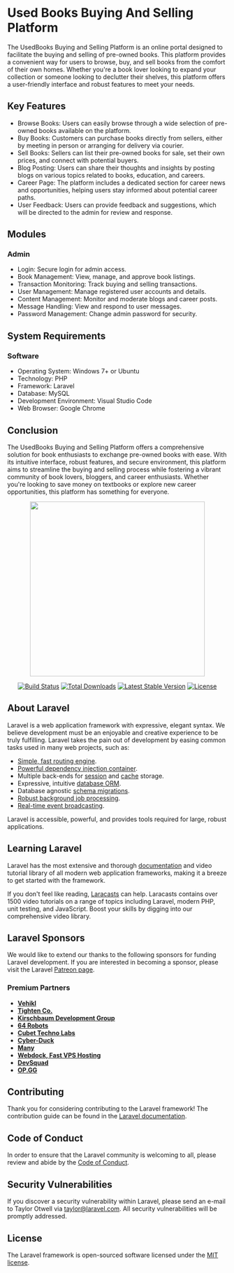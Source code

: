 
<h1>Used Books Buying And Selling Platform</h1>
<p>The UsedBooks Buying and Selling Platform is an online portal designed to facilitate the buying and selling of pre-owned books. This platform provides a convenient way for users to browse, buy, and sell books from the comfort of their own homes. Whether you're a book lover looking to expand your collection or someone looking to declutter their shelves, this platform offers a user-friendly interface and robust features to meet your needs.</p>

<h2>Key Features</h2>
<ul>
    <li>Browse Books: Users can easily browse through a wide selection of pre-owned books available on the platform.</li>
    <li>Buy Books: Customers can purchase books directly from sellers, either by meeting in person or arranging for delivery via courier.</li>
    <li>Sell Books: Sellers can list their pre-owned books for sale, set their own prices, and connect with potential buyers.</li>
    <li>Blog Posting: Users can share their thoughts and insights by posting blogs on various topics related to books, education, and careers.</li>
    <li>Career Page: The platform includes a dedicated section for career news and opportunities, helping users stay informed about potential career paths.</li>
    <li>User Feedback: Users can provide feedback and suggestions, which will be directed to the admin for review and response.</li>
</ul>

<h2>Modules</h2>
<h3>Admin</h3>
<ul>
    <li>Login: Secure login for admin access.</li>
    <li>Book Management: View, manage, and approve book listings.</li>
    <li>Transaction Monitoring: Track buying and selling transactions.</li>
    <li>User Management: Manage registered user accounts and details.</li>
    <li>Content Management: Monitor and moderate blogs and career posts.</li>
    <li>Message Handling: View and respond to user messages.</li>
    <li>Password Management: Change admin password for security.</li>
</ul>

<!-- Repeat similar structure for User -->

<h2>System Requirements</h2>
<h3>Software</h3>
<ul>
    <li>Operating System: Windows 7+ or Ubuntu</li>
    <li>Technology: PHP</li>
    <li>Framework: Laravel</li>
    <li>Database: MySQL</li>
    <li>Development Environment: Visual Studio Code</li>
    <li>Web Browser: Google Chrome</li>
</ul>

<!-- Repeat similar structure for Hardware and Technology Specifications -->

<h2>Conclusion</h2>
<p>The UsedBooks Buying and Selling Platform offers a comprehensive solution for book enthusiasts to exchange pre-owned books with ease. With its intuitive interface, robust features, and secure environment, this platform aims to streamline the buying and selling process while fostering a vibrant community of book lovers, bloggers, and career enthusiasts. Whether you're looking to save money on textbooks or explore new career opportunities, this platform has something for everyone.</p>

</body>
</html>

<p align="center"><a href="https://laravel.com" target="_blank"><img src="https://raw.githubusercontent.com/laravel/art/master/logo-lockup/5%20SVG/2%20CMYK/1%20Full%20Color/laravel-logolockup-cmyk-red.svg" width="400"></a></p>

<p align="center">
<a href="https://travis-ci.org/laravel/framework"><img src="https://travis-ci.org/laravel/framework.svg" alt="Build Status"></a>
<a href="https://packagist.org/packages/laravel/framework"><img src="https://poser.pugx.org/laravel/framework/d/total.svg" alt="Total Downloads"></a>
<a href="https://packagist.org/packages/laravel/framework"><img src="https://poser.pugx.org/laravel/framework/v/stable.svg" alt="Latest Stable Version"></a>
<a href="https://packagist.org/packages/laravel/framework"><img src="https://poser.pugx.org/laravel/framework/license.svg" alt="License"></a>
</p>

## About Laravel

Laravel is a web application framework with expressive, elegant syntax. We believe development must be an enjoyable and creative experience to be truly fulfilling. Laravel takes the pain out of development by easing common tasks used in many web projects, such as:

- [Simple, fast routing engine](https://laravel.com/docs/routing).
- [Powerful dependency injection container](https://laravel.com/docs/container).
- Multiple back-ends for [session](https://laravel.com/docs/session) and [cache](https://laravel.com/docs/cache) storage.
- Expressive, intuitive [database ORM](https://laravel.com/docs/eloquent).
- Database agnostic [schema migrations](https://laravel.com/docs/migrations).
- [Robust background job processing](https://laravel.com/docs/queues).
- [Real-time event broadcasting](https://laravel.com/docs/broadcasting).

Laravel is accessible, powerful, and provides tools required for large, robust applications.

## Learning Laravel

Laravel has the most extensive and thorough [documentation](https://laravel.com/docs) and video tutorial library of all modern web application frameworks, making it a breeze to get started with the framework.

If you don't feel like reading, [Laracasts](https://laracasts.com) can help. Laracasts contains over 1500 video tutorials on a range of topics including Laravel, modern PHP, unit testing, and JavaScript. Boost your skills by digging into our comprehensive video library.

## Laravel Sponsors

We would like to extend our thanks to the following sponsors for funding Laravel development. If you are interested in becoming a sponsor, please visit the Laravel [Patreon page](https://patreon.com/taylorotwell).

### Premium Partners

- **[Vehikl](https://vehikl.com/)**
- **[Tighten Co.](https://tighten.co)**
- **[Kirschbaum Development Group](https://kirschbaumdevelopment.com)**
- **[64 Robots](https://64robots.com)**
- **[Cubet Techno Labs](https://cubettech.com)**
- **[Cyber-Duck](https://cyber-duck.co.uk)**
- **[Many](https://www.many.co.uk)**
- **[Webdock, Fast VPS Hosting](https://www.webdock.io/en)**
- **[DevSquad](https://devsquad.com)**
- **[OP.GG](https://op.gg)**

## Contributing

Thank you for considering contributing to the Laravel framework! The contribution guide can be found in the [Laravel documentation](https://laravel.com/docs/contributions).

## Code of Conduct

In order to ensure that the Laravel community is welcoming to all, please review and abide by the [Code of Conduct](https://laravel.com/docs/contributions#code-of-conduct).

## Security Vulnerabilities

If you discover a security vulnerability within Laravel, please send an e-mail to Taylor Otwell via [taylor@laravel.com](mailto:taylor@laravel.com). All security vulnerabilities will be promptly addressed.

## License

The Laravel framework is open-sourced software licensed under the [MIT license](https://opensource.org/licenses/MIT).
